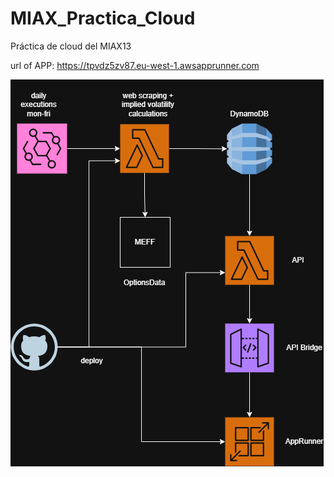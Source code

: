 # MIAX_Practica_Cloud
Práctica de cloud del MIAX13

url of APP: https://tpvdz5zv87.eu-west-1.awsapprunner.com 

![Screenshot](MIAX_practica_cloud.png)
